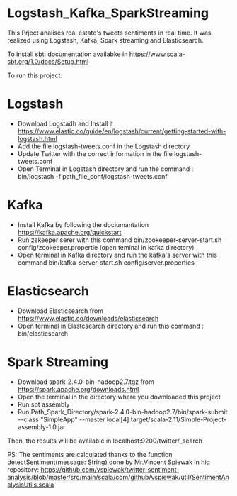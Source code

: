 # Logstash_Kafka_SparkStreaming

This Prject analises real estate's tweets sentiments in real time. It was realized using Logstash, Kafka, Spark streaming and Elasticsearch.

To install sbt: documentation availabke in https://www.scala-sbt.org/1.0/docs/Setup.html

To run this project:
# Logstash
- Download Logstadh and Install it https://www.elastic.co/guide/en/logstash/current/getting-started-with-logstash.html
- Add the file logstash-tweets.conf in the Logstash directory
- Update Twitter with the correct information in the file logstash-tweets.conf
- Open Terminal in Logstash directory and run the command : bin/logstash -f path_file_conf/logstash-tweets.conf

# Kafka
- Install Kafka by following the dociumantation https://kafka.apache.org/quickstart
- Run zekeeper serer with this command bin/zookeeper-server-start.sh config/zookeeper.propertie (open teminal in kafka directory)
- Open terminal in Kafka directory and run the kafka's server with this command bin/kafka-server-start.sh config/server.properties

# Elasticsearch
- Download Elasticsearch from https://www.elastic.co/downloads/elasticsearch
- Open terminal in Elastcsearch directory and run this command : bin/elasticsearch

# Spark Streaming
- Download  spark-2.4.0-bin-hadoop2.7.tgz from https://spark.apache.org/downloads.html
- Open the terminal in the directory where you downloaded this project
- Run sbt assembly
- Run Path_Spark_Directory/spark-2.4.0-bin-hadoop2.7/bin/spark-submit --class "SimpleApp" --master local[4] target/scala-2.11/Simple-Project-assembly-1.0.jar

Then, the results will be available in localhost:9200/twitter/_search

PS: The sentiments are calculated thanks to the function detectSentiment(message: String) done by Mr.Vincent Spiewak in hiq repository: https://github.com/vspiewak/twitter-sentiment-analysis/blob/master/src/main/scala/com/github/vspiewak/util/SentimentAnalysisUtils.scala
